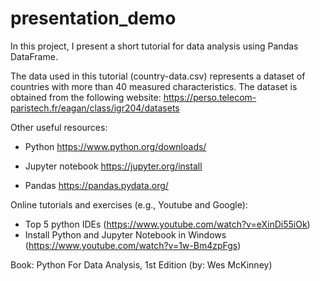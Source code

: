 # presentation_demo

In this project, I present a short tutorial for data analysis using Pandas DataFrame.

The data used in this tutorial (country-data.csv) represents a dataset of countries with more than 40 measured characteristics. The dataset is obtained from the following website: https://perso.telecom-paristech.fr/eagan/class/igr204/datasets


Other useful resources:

- Python https://www.python.org/downloads/

- Jupyter notebook https://jupyter.org/install

- Pandas https://pandas.pydata.org/


Online tutorials and exercises (e.g., Youtube and Google):
- Top 5 python IDEs (https://www.youtube.com/watch?v=eXinDi55iOk)
- Install Python and Jupyter Notebook in Windows (https://www.youtube.com/watch?v=1w-Bm4zpFgs)

Book: Python For Data Analysis, 1st Edition (by: Wes McKinney)
